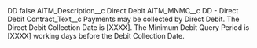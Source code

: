 <?xml version="1.0" encoding="UTF-8"?>
<CustomMetadata xmlns="http://soap.sforce.com/2006/04/metadata" xmlns:xsi="http://www.w3.org/2001/XMLSchema-instance" xmlns:xsd="http://www.w3.org/2001/XMLSchema">
    <label>DD</label>
    <protected>false</protected>
    <values>
        <field>AITM_Description__c</field>
        <value xsi:type="xsd:string">Direct Debit</value>
    </values>
    <values>
        <field>AITM_MNMC__c</field>
        <value xsi:type="xsd:string">DD - Direct Debit</value>
    </values>
    <values>
        <field>Contract_Text__c</field>
        <value xsi:type="xsd:string">Payments may be collected by Direct Debit. The Direct Debit Collection Date is [XXXX]. The Minimum Debit Query Period is [XXXX] working days before the Debit Collection Date.</value>
    </values>
</CustomMetadata>
